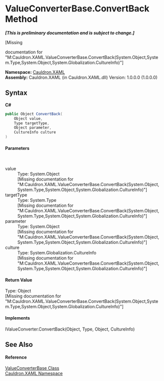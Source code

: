 # ValueConverterBase.ConvertBack Method 
 _**\[This is preliminary documentation and is subject to change.\]**_

\[Missing <summary> documentation for "M:Cauldron.XAML.ValueConverterBase.ConvertBack(System.Object,System.Type,System.Object,System.Globalization.CultureInfo)"\]

**Namespace:**&nbsp;<a href="N_Cauldron_XAML">Cauldron.XAML</a><br />**Assembly:**&nbsp;Cauldron.XAML (in Cauldron.XAML.dll) Version: 1.0.0.0 (1.0.0.0)

## Syntax

**C#**<br />
``` C#
public Object ConvertBack(
	Object value,
	Type targetType,
	Object parameter,
	CultureInfo culture
)
```


#### Parameters
&nbsp;<dl><dt>value</dt><dd>Type: System.Object<br />\[Missing <param name="value"/> documentation for "M:Cauldron.XAML.ValueConverterBase.ConvertBack(System.Object,System.Type,System.Object,System.Globalization.CultureInfo)"\]</dd><dt>targetType</dt><dd>Type: System.Type<br />\[Missing <param name="targetType"/> documentation for "M:Cauldron.XAML.ValueConverterBase.ConvertBack(System.Object,System.Type,System.Object,System.Globalization.CultureInfo)"\]</dd><dt>parameter</dt><dd>Type: System.Object<br />\[Missing <param name="parameter"/> documentation for "M:Cauldron.XAML.ValueConverterBase.ConvertBack(System.Object,System.Type,System.Object,System.Globalization.CultureInfo)"\]</dd><dt>culture</dt><dd>Type: System.Globalization.CultureInfo<br />\[Missing <param name="culture"/> documentation for "M:Cauldron.XAML.ValueConverterBase.ConvertBack(System.Object,System.Type,System.Object,System.Globalization.CultureInfo)"\]</dd></dl>

#### Return Value
Type: Object<br />\[Missing <returns> documentation for "M:Cauldron.XAML.ValueConverterBase.ConvertBack(System.Object,System.Type,System.Object,System.Globalization.CultureInfo)"\]

#### Implements
IValueConverter.ConvertBack(Object, Type, Object, CultureInfo)<br />

## See Also


#### Reference
<a href="T_Cauldron_XAML_ValueConverterBase">ValueConverterBase Class</a><br /><a href="N_Cauldron_XAML">Cauldron.XAML Namespace</a><br />